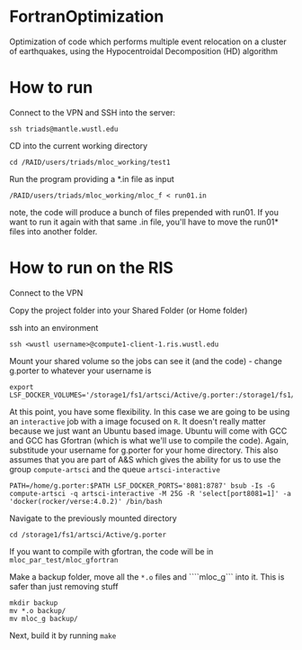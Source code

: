 # FortranOptimization
Optimization of code which performs multiple event relocation on a cluster of earthquakes, using the Hypocentroidal Decomposition (HD) algorithm


# How to run

Connect to the VPN and SSH into the server:


    ssh triads@mantle.wustl.edu

CD into the current working directory


    cd /RAID/users/triads/mloc_working/test1

Run the program providing a *.in file as input

    /RAID/users/triads/mloc_working/mloc_f < run01.in


note, the code will produce a bunch of files prepended with run01. If you want to run it again with that same .in file, you'll have to move the run01* files into another folder.

# How to run on the RIS

Connect to the VPN

Copy the project folder into your Shared Folder (or Home folder)

ssh into an environment

    ssh <wustl username>@compute1-client-1.ris.wustl.edu

Mount your shared volume so the jobs can see it (and the code) - change g.porter to whatever your username is

    export LSF_DOCKER_VOLUMES='/storage1/fs1/artsci/Active/g.porter:/storage1/fs1/artsci/Active/g.porter'

At this point, you have some flexibility. In this case we are going to be using an ```interactive``` job with a image focused on ```R```. It doesn't really matter because we just want an Ubuntu based image. Ubuntu will come with GCC and GCC has Gfortran (which is what we'll use to compile the code). Again, substitude your username for g.porter for your home directory. This also assumes that you are part of A&S which gives the ability for us to use the group ```compute-artsci``` and the queue ```artsci-interactive```

    PATH=/home/g.porter:$PATH LSF_DOCKER_PORTS='8081:8787' bsub -Is -G compute-artsci -q artsci-interactive -M 25G -R 'select[port8081=1]' -a 'docker(rocker/verse:4.0.2)' /bin/bash

Navigate to the previously mounted directory    

    cd /storage1/fs1/artsci/Active/g.porter

If you want to compile with gfortran, the code will be in ```mloc_par_test/mloc_gfortran```

Make a backup folder, move all the ```*.o``` files and ````mloc_g``` into it. This is safer than just removing stuff

    mkdir backup
    mv *.o backup/
    mv mloc_g backup/

Next, build it by running ```make```
